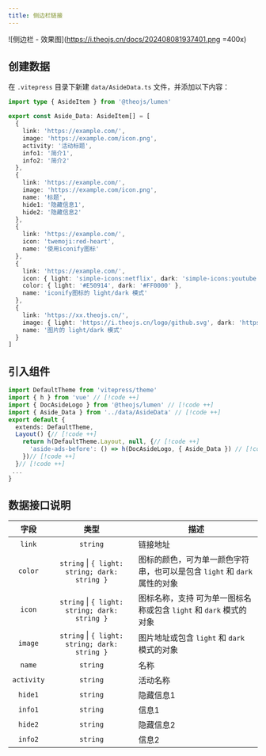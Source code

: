```yaml
---
title: 侧边栏链接
---
```


![侧边栏 - 效果图](https://i.theojs.cn/docs/202408081937401.png =400x)

## 创建数据

在 `.vitepress` 目录下新建 `data/AsideData.ts` 文件，并添加以下内容：

```ts [.vitepress/data/AsideData.ts]
import type { AsideItem } from '@theojs/lumen'

export const Aside_Data: AsideItem[] = [
  {
    link: 'https://example.com/',
    image: 'https://example.com/icon.png',
    activity: '活动标题',
    info1: '简介1',
    info2: '简介2'
  },
  {
    link: 'https://example.com/',
    image: 'https://example.com/icon.png',
    name: '标题',
    hide1: '隐藏信息1',
    hide2: '隐藏信息2'
  },
  {
    link: 'https://example.com/',
    icon: 'twemoji:red-heart',
    name: '使用iconify图标'
  },
  {
    link: 'https://example.com/',
    icon: { light: 'simple-icons:netflix', dark: 'simple-icons:youtube' },
    color: { light: '#E50914', dark: '#FF0000' },
    name: 'iconify图标的 light/dark 模式'
  },
  {
    link: 'https://xx.theojs.cn/',
    image: { light: 'https://i.theojs.cn/logo/github.svg', dark: 'https://i.theojs.cn/logo/github-dark.svg' },
    name: '图片的 light/dark 模式'
  }
]
```

## 引入组件

```ts [.vitepress/theme/index.ts]
import DefaultTheme from 'vitepress/theme'
import { h } from 'vue' // [!code ++]
import { DocAsideLogo } from '@theojs/lumen' // [!code ++]
import { Aside_Data } from '../data/AsideData' // [!code ++]
export default {
  extends: DefaultTheme,
  Layout() {// [!code ++]
    return h(DefaultTheme.Layout, null, {// [!code ++]
      'aside-ads-before': () => h(DocAsideLogo, { Aside_Data }) // [!code ++]
    })// [!code ++]
  }// [!code ++]
 ...
}
```

## 数据接口说明

|    字段    |                     类型                      | 描述                                                                                                                                                                                    |
| :--------: | :-------------------------------------------: | --------------------------------------------------------------------------------------------------------------------------------------------------------------------------------------- |
|   `link`   |                   `string`                    | 链接地址                                                                                                                                                                                |
|  `color`   | `string` \| `{ light: string; dark: string }` | 图标的颜色，可为单一颜色字符串，也可以是包含 `light` 和 `dark` 属性的对象                                                                                                               |
|   `icon`   | `string` \| `{ light: string; dark: string }` | 图标名称，支持 <Pill name="iconify 图标" link="https://icon-sets.iconify.design/" icon="line-md:iconify2-static" color="#1769AA" /> 可为单一图标名称或包含 `light` 和 `dark` 模式的对象 |
|  `image`   | `string` \| `{ light: string; dark: string }` | 图片地址或包含 `light` 和 `dark` 模式的对象                                                                                                                                             |
|   `name`   |                   `string`                    | <Badge type="tip" text="可选" /> 名称                                                                                                                                                   |
| `activity` |                   `string`                    | <Badge type="tip" text="可选" /> 活动名称                                                                                                                                               |
|  `hide1`   |                   `string`                    | <Badge type="tip" text="可选" /> 隐藏信息1                                                                                                                                              |
|  `info1`   |                   `string`                    | <Badge type="tip" text="可选" /> 信息1                                                                                                                                                  |
|  `hide2`   |                   `string`                    | <Badge type="tip" text="可选" /> 隐藏信息2                                                                                                                                              |
|  `info2`   |                   `string`                    | <Badge type="tip" text="可选" /> 信息2                                                                                                                                                  |
